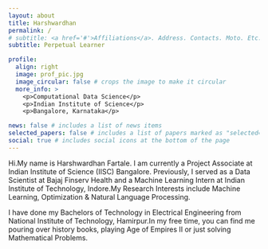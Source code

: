 ```yaml
---
layout: about
title: Harshwardhan
permalink: /
# subtitle: <a href='#'>Affiliations</a>. Address. Contacts. Moto. Etc.
subtitle: Perpetual Learner

profile:
  align: right
  image: prof_pic.jpg
  image_circular: false # crops the image to make it circular
  more_info: >
    <p>Computational Data Science</p>
    <p>Indian Institute of Science</p>
    <p>Bangalore, Karnataka</p>

news: false # includes a list of news items
selected_papers: false # includes a list of papers marked as "selected={true}"
social: true # includes social icons at the bottom of the page
---
```


Hi.My name is Harshwardhan Fartale. I am currently a Project Associate at Indian Institute of Science (IISC) Bangalore. Previously, I served as a Data Scientist at Bajaj Finserv Health and a Machine Learning Intern at Indian Institute of Technology, Indore.My Research Interests include Machine Learning, Optimization & Natural Language Processing.

I have done my Bachelors of Technology in Electrical Engineering from National Institute of Technology, Hamirpur.In my free time, you can find me pouring over history books, playing Age of Empires II or just solving Mathematical Problems.
